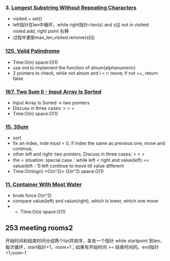 ### 3. [Longest Substring Without Repeating Characters](https://github.com/liangliang1120/leetcode/blob/main/solutions/twoPointers_3.py)
- visited = set()
- left指针在len中循环，while right指针<len(s) and s[j] not in visited: visied.add, right point 右移
- 过程中更新max_len,visited.remove(s[i])

### [125. Valid Palindrome](https://github.com/liangliang1120/leetcode/blob/main/solutions/125ValidPalindrome)
- Time:O(n) space:O(1)
- use ord to implement the function of alnum(alphanumeric)
- 2 pointers to check, while not alnum and l < r: move; if not ==, return false

### [167. Two Sum II - Input Array Is Sorted](https://github.com/liangliang1120/leetcode/blob/main/solutions/167TwoSumII.py)
- Input Array Is Sorted -> two pointers
- Discuss in three cases: > < =
- Time:O(n) space:O(1)

### [15. 3Sum](https://github.com/liangliang1120/leetcode/blob/main/solutions/15ThressSum.py)
- sort
- fix an index, inde must < 0, if index the same as previous one, move and continue,
- other left and right: two pointers, Discuss in three cases: > < =
- the = situation: special case：while left < right and value(left) == value(left - 1):left continue to move till value different
- Time:O(nlogn) +O(n^2)= O(n^2) space:O(1)

### [11. Container With Most Water](https://github.com/liangliang1120/leetcode/blob/main/solutions/11ContainerWithMostWater.py)
- brute force O(n^2)
- compare value(left) and value(right), which is lower, which one move
- - Time:O(n) space:O(1)


## 253 meeting rooms2
开始时间和结束时间分成两个list并排序，各有一个指针
while startpoint 到len，每次循环，start指针+1，room+1；如果有开始时间 >= 结束时间的，end指针+1,room-1




